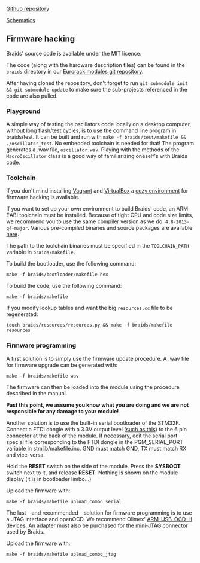 [Github repository](https://github.com/pichenettes/eurorack/tree/master/braids)

[Schematics](downloads/braids_v50.pdf)

## Firmware hacking

Braids' source code is available under the MIT licence.

The code (along with the hardware description files) can be found in the `braids` directory in our [Eurorack modules git repository](https://github.com/pichenettes/eurorack).

After having cloned the repository, don't forget to run `git submodule init && git submodule update` to make sure the sub-projects referenced in the code are also pulled.

### Playground

A simple way of testing the oscillators code locally on a desktop computer, without long flash/test cycles, is to use the command line program in braids/test. It can be built and run with `make -f braids/test/makefile && ./oscillator_test`. No embedded toolchain is needed for that! The program generates a .wav file, `oscillator.wav`. Playing with the methods of the `MacroOscillator` class is a good way of familiarizing oneself's with Braids code.

### Toolchain

If you don't mind installing [Vagrant](https://www.vagrantup.com/) and [VirtualBox](https://www.virtualbox.org/wiki/Downloads) a [cozy environment](https://github.com/pichenettes/mutable-dev-environment) for firmware hacking is available.

If you want to set up your own environment to build Braids' code, an ARM EABI toolchain must be installed. Because of tight CPU and code size limits, we recommend you to use the same compiler version as we do: `4.8-2013-q4-major`. Various pre-compiled binaries and source packages are available [here](https://launchpad.net/gcc-arm-embedded/4.8/4.8-2013-q4-major/).

The path to the toolchain binaries must be specified in the `TOOLCHAIN_PATH` variable in `braids/makefile`.

To build the bootloader, use the following command:

```
make -f braids/bootloader/makefile hex
```


To build the code, use the following command:

```
make -f braids/makefile
```

If you modify lookup tables and want the big `resources.cc` file to be regenerated:

```
touch braids/resources/resources.py && make -f braids/makefile resources
```

### Firmware programming

A first solution is to simply use the firmware update procedure. A .wav file for firmware upgrade can be generated with:

```
make -f braids/makefile wav
```

The firmware can then be loaded into the module using the procedure described in the manual.

**Past this point, we assume you know what you are doing and we are not responsible for any damage to your module!**

Another solution is to use the built-in serial bootloader of the STM32F. Connect a FTDI dongle with a 3.3V output level ([such as this](http://www.adafruit.com/products/284)) to the 6 pin connector at the back of the module. If necessary, edit the serial port special file corresponding to the FTDI dongle in the PGM_SERIAL_PORT variable in stmlib/makefile.inc. GND must match GND, TX must match RX and vice-versa.

Hold the **RESET** switch on the side of the module. Press the **SYSBOOT** switch next to it, and release **RESET**. Nothing is shown on the module display (it is in bootloader limbo...)

Upload the firmware with:

```
make -f braids/makefile upload_combo_serial
```

The last – and recommended – solution for firmware programming is to use a JTAG interface and openOCD. We recommend Olimex' [ARM-USB-OCD-H devices](https://www.olimex.com/Products/ARM/JTAG/ARM-USB-OCD-H/). An adapter must also be purchased for the [mini-JTAG](http://www.embeddedartists.com/products/acc/acc_jtag_adapter_kit.php) connector used by Braids.

Upload the firmware with:

```
make -f braids/makefile upload_combo_jtag
```

